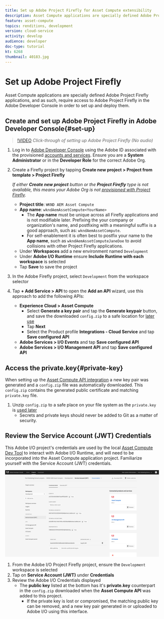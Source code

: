 ```yaml
---
title: Set up Adobe Project Firefly for Asset Compute extensibility
description: Asset Compute applications are specially defined Adobe Project Firefly applications, and as such, require access to Adobe Project Firefly in the Adobe Developer Console in order to set up and deploy them.
feature: asset-compute
topics: renditions, development
version: cloud-service
activity: develop
audience: developer
doc-type: tutorial
kt: 6268
thumbnail: 40183.jpg
---
```


# Set up Adobe Project Firefly

Asset Compute applications are specially defined Adobe Project Firefly applications, and as such, require access to Adobe Project Firefly in the Adobe Developer Console in order to set up and deploy them.

## Create and set up Adobe Project Firefly in Adobe Developer Console{#set-up}

>[!VIDEO](https://video.tv.adobe.com/v/40183/?quality=12&learn=on)
_Click-through of setting up Adobe Project Firefly (No audio)_

1. Log in to [Adobe Developer Console](https://console.adobe.io) using the Adobe ID associated with the provisioned [accounts and services](./accounts-and-services.md). Ensure you are a __System Administrator__ or in the __Developer Role__ for the correct Adobe Org.
1. Create a Firefly project by tapping __Create new project > Project from template > Project Firefly__

    _If either __Create new project__ button or the __Project Firefly__ type is not available, this means your Adobe Org is not [provisioned with Project Firefly](#request-adobe-project-firefly)._
    
    + __Project title__: `WKND AEM Asset Compute`
    + __App name__: `wkndAemAssetCompute<YourName>`
        + The __App name__ must be unique across all Firefly applications and is not modifiable later. Prefixing the your company or organization's name, and postfixing with a meaningful suffix is a good approach, such as: `wkndAemAssetCompute`.
        + For self-enablement it is often best to postfix your name to the __App name__, such as `wkndAemAssetComputeJaneDoe` to avoid collisions with other Project Firefly applications.
    + Under __Workspaces__ add a new environment named `Development`
    + Under __Adobe I/O Runtime__ ensure __Include Runtime with each workspace__ is selected
    + Tap __Save__ to save the project
1. In the Adobe Firefly project, select `Development` from the workspace selector
1. Tap __+ Add Service > API__ to open the __Add an API__ wizard, use this approach to add the following APIs:

    + __Experience Cloud > Asset Compute__
        + Select __Generate a key pair__ and tap the __Generate keypair__ button, and save the downloaded `config.zip` to a safe location for [later use](#private-key)
        + Tap __Next__
        + Select the Product profile __Integrations - Cloud Service__ and tap __Save configured API__
    + __Adobe Services > I/O Events__ and tap __Save configured API__
    + __Adobe Services > I/O Management API__ and tap __Save configured API__

## Access the private.key{#private-key}

When setting up the [Asset Compute API integration](#set-up) a new key pair was generated and a `config.zip` file was automatically downloaded. This `config.zip` contains the generated public certificate and matching `private.key` file. 

1. Unzip `config.zip` to a safe place on your file system as the `private.key` is [used later](../develop/environment-variables.md)
    + Secrets and private keys should never be added to Git as a matter of security.

## Review the Service Account (JWT) Credentials

This Adobe I/O project's credentials are used by the local [Asset Compute Dev Tool](../develop/dev-tool.md) to interact with Adobe I/O Runtime, and will need to be incorporated into the Asset Compute application project. Familiarize yourself with the Service Account (JWT) credentials.

![Adobe Developer Service Account credentials](./assets/firefly/service-account.png)

1. From the Adobe I/O Project Firefly project, ensure the `Development` workspace is selected
1. Tap on __Service Account (JWT)__ under __Credentials__ 
1. Review the Adobe I/O Credentials displayed
    + The __public key__ listed at the bottom has it's __private.key__ counterpart in the `config.zip` downloaded when the __Asset Compute API__ was added to this project.
        + If the private key is lost or compromised, the matching public key can be removed, and a new key pair generated in or uploaded to Adobe I/O using this interface.
